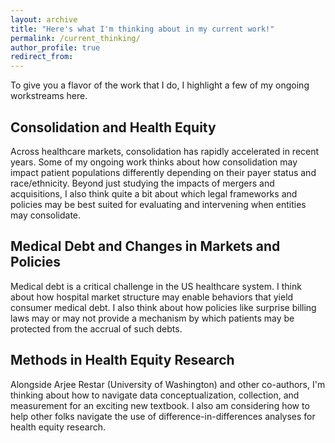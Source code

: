 ```yaml
---
layout: archive
title: "Here's what I'm thinking about in my current work!"
permalink: /current_thinking/
author_profile: true
redirect_from:
---
```


To give you a flavor of the work that I do, I highlight a few of my ongoing workstreams here. 

## Consolidation and Health Equity
Across healthcare markets, consolidation has rapidly accelerated in recent years. Some of my ongoing work thinks about how consolidation may impact patient populations differently depending on their payer status and race/ethnicity. Beyond just studying the impacts of mergers and acquisitions, I also think quite a bit about which legal frameworks and policies may be best suited for evaluating and intervening when entities may consolidate.

## Medical Debt and Changes in Markets and Policies
Medical debt is a critical challenge in the US healthcare system. I think about how hospital market structure may enable behaviors that yield consumer medical debt. I also think about how policies like surprise billing laws may or may not provide a mechanism by which patients may be protected from the accrual of such debts.

## Methods in Health Equity Research
Alongside Arjee Restar (University of Washington) and other co-authors, I'm thinking about how to navigate data conceptualization, collection, and measurement for an exciting new textbook. I also am considering how to help other folks navigate the use of difference-in-differences analyses for health equity research. 